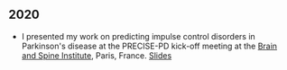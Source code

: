 ## 2020

* I presented my work on predicting impulse control disorders in Parkinson's
disease at the PRECISE-PD kick-off meeting at the
[Brain and Spine Institute](https://icm-institute.org/en/), Paris, France.
[Slides](media/talks/PRECISE-PD.pdf)
